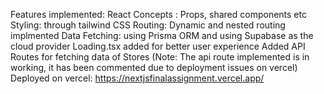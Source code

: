 Features implemented:
React Concepts : Props, shared components etc
Styling: through tailwind CSS
Routing: Dynamic and nested routing implmented
Data Fetching: using Prisma ORM and using Supabase as the cloud provider
Loading.tsx added for better user experience
Added API Routes for fetching data of Stores (Note: The api route implemented is in working, it has been commented due to deployment issues on vercel)
Deployed on vercel: https://nextjsfinalassignment.vercel.app/
